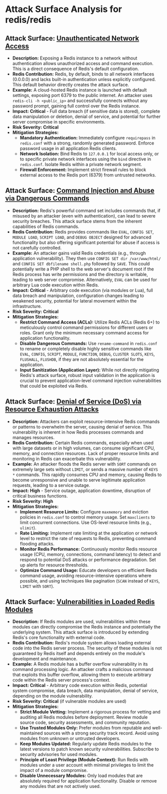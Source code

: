 # Attack Surface Analysis for redis/redis

## Attack Surface: [Unauthenticated Network Access](./attack_surfaces/unauthenticated_network_access.md)

*   **Description:**  Exposing a Redis instance to a network without authentication allows unauthorized access and command execution. This is a direct consequence of Redis's default configuration.
*   **Redis Contribution:** Redis, by default, binds to all network interfaces (0.0.0.0) and lacks built-in authentication unless explicitly configured. This default behavior directly creates the attack surface.
*   **Example:** A cloud-hosted Redis instance is launched with default settings, exposing port 6379 to the public internet. An attacker uses `redis-cli -h <public_ip>` and successfully connects without any password prompt, gaining full control over the Redis instance.
*   **Impact:** **Critical** - Full data breach (if sensitive data is stored), complete data manipulation or deletion, denial of service, and potential for further server compromise in specific environments.
*   **Risk Severity:** **Critical**
*   **Mitigation Strategies:**
    *   **Mandatory Authentication:**  Immediately configure `requirepass` in `redis.conf` with a strong, randomly generated password. Enforce password usage in all application Redis clients.
    *   **Network Isolation:**  Bind Redis to `127.0.0.1` for local access only, or to specific private network interfaces using the `bind` directive in `redis.conf`.  Isolate Redis within a private network segment.
    *   **Firewall Enforcement:** Implement strict firewall rules to block external access to the Redis port (6379) from untrusted networks.

## Attack Surface: [Command Injection and Abuse via Dangerous Commands](./attack_surfaces/command_injection_and_abuse_via_dangerous_commands.md)

*   **Description:**  Redis's powerful command set includes commands that, if misused by an attacker (even with authentication), can lead to severe security breaches. This attack surface stems from the inherent capabilities of Redis commands.
*   **Redis Contribution:** Redis provides commands like `EVAL`, `CONFIG SET`, `MODULE LOAD`, `SCRIPT LOAD`, and `DEBUG OBJECT` designed for advanced functionality but also offering significant potential for abuse if access is not carefully controlled.
*   **Example:** An attacker gains valid Redis credentials (e.g., through application vulnerability). They then use `CONFIG SET dir /var/www/html/` and `CONFIG SET dbfilename shell.php` followed by `SAVE`. This could potentially write a PHP shell to the web server's document root if the Redis process has write permissions and the directory is writable, leading to web server compromise. Alternatively, `EVAL` can be used for arbitrary Lua code execution within Redis.
*   **Impact:** **Critical** - Arbitrary code execution (via modules or Lua), full data breach and manipulation, configuration changes leading to weakened security, potential for lateral movement within the infrastructure.
*   **Risk Severity:** **Critical**
*   **Mitigation Strategies:**
    *   **Restrict Command Access (ACLs):**  Utilize Redis ACLs (Redis 6+) to meticulously control command permissions for different users or roles.  Grant only the minimum necessary command access for application functionality.
    *   **Disable Dangerous Commands:**  Use `rename-command` in `redis.conf` to rename or completely disable highly sensitive commands like `EVAL`, `CONFIG`, `SCRIPT`, `MODULE`, `FUNCTION`, `DEBUG`, `CLUSTER SLOTS`, `KEYS`, `FLUSHALL`, `FLUSHDB`, if they are not absolutely essential for the application.
    *   **Input Sanitization (Application Layer):**  While not directly mitigating Redis's attack surface, robust input validation in the application is crucial to prevent application-level command injection vulnerabilities that could be exploited via Redis.

## Attack Surface: [Denial of Service (DoS) via Resource Exhaustion Attacks](./attack_surfaces/denial_of_service__dos__via_resource_exhaustion_attacks.md)

*   **Description:** Attackers can exploit resource-intensive Redis commands or patterns to overwhelm the server, causing denial of service. This vulnerability is inherent in how Redis processes commands and manages resources.
*   **Redis Contribution:**  Certain Redis commands, especially when used with large datasets or in high volumes, can consume significant CPU, memory, and connection resources.  Lack of proper resource limits and monitoring in Redis can exacerbate this vulnerability.
*   **Example:** An attacker floods the Redis server with `SORT` commands on extremely large sets without `LIMIT`, or sends a massive number of `KEYS *` commands. This rapidly consumes CPU and memory, causing Redis to become unresponsive and unable to serve legitimate application requests, leading to a service outage.
*   **Impact:** **High** - Service outage, application downtime, disruption of critical business functions.
*   **Risk Severity:** **High**
*   **Mitigation Strategies:**
    *   **Implement Resource Limits:**  Configure `maxmemory` and eviction policies in `redis.conf` to control memory usage. Set `maxclients` to limit concurrent connections. Use OS-level resource limits (e.g., `ulimit`).
    *   **Rate Limiting:** Implement rate limiting at the application or network level to restrict the rate of requests to Redis, preventing command flooding attacks.
    *   **Monitor Redis Performance:**  Continuously monitor Redis resource usage (CPU, memory, connections, command latency) to detect and respond to potential DoS attacks or performance degradation. Set up alerts for resource thresholds.
    *   **Optimize Command Usage:**  Educate developers on efficient Redis command usage, avoiding resource-intensive operations where possible, and using techniques like pagination (`SCAN` instead of `KEYS`, `LIMIT` with `SORT`).

## Attack Surface: [Vulnerabilities in Loaded Redis Modules](./attack_surfaces/vulnerabilities_in_loaded_redis_modules.md)

*   **Description:**  If Redis modules are used, vulnerabilities within these modules can directly compromise the Redis instance and potentially the underlying system. This attack surface is introduced by extending Redis's core functionality with external code.
*   **Redis Contribution:** Redis's module system allows loading external code into the Redis server process.  The security of these modules is not guaranteed by Redis itself and depends entirely on the module's development and maintenance.
*   **Example:** A Redis module has a buffer overflow vulnerability in its command processing logic. An attacker crafts a malicious command that exploits this buffer overflow, allowing them to execute arbitrary code within the Redis server process's context.
*   **Impact:** **Critical** - Arbitrary code execution within Redis, potential system compromise, data breach, data manipulation, denial of service, depending on the module vulnerability.
*   **Risk Severity:** **Critical** (if vulnerable modules are used)
*   **Mitigation Strategies:**
    *   **Strict Module Vetting:**  Implement a rigorous process for vetting and auditing all Redis modules before deployment. Review module source code, security assessments, and community reputation.
    *   **Use Trusted Modules Only:**  Prefer modules from reputable and well-maintained sources with a strong security track record. Avoid using modules from unknown or untrusted developers.
    *   **Keep Modules Updated:**  Regularly update Redis modules to the latest versions to patch known security vulnerabilities. Subscribe to security advisories for used modules.
    *   **Principle of Least Privilege (Module Context):**  Run Redis with modules under a user account with minimal privileges to limit the impact of a module compromise.
    *   **Disable Unnecessary Modules:**  Only load modules that are absolutely required for application functionality. Disable or remove any modules that are not actively used.

